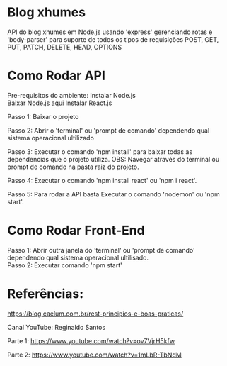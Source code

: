 # Blog xhumes
API do blog xhumes em Node.js usando 'express' gerenciando rotas e 'body-parser' para suporte de todos os tipos de requisições POST, GET, PUT, PATCH, DELETE, HEAD, OPTIONS 

# Como Rodar API
Pre-requisitos do ambiente: 
Instalar Node.js  
Baixar Node.js [aqui](https://nodejs.org/en/download/)
Instalar React.js  


Passo 1: Baixar o projeto  

Passo 2: Abrir o 'terminal' ou 'prompt de comando' dependendo qual sistema operacional ultilizado  

Passo 3: Executar o comando 'npm install' para baixar todas as dependencias que o projeto utiliza. 
OBS: Navegar através do terminal ou prompt de comando na pasta raiz do projeto.  

Passo 4: Executar o comando 'npm install react' ou 'npm i react'.  

Passo 5: Para rodar a API basta Executar o comando 'nodemon' ou 'npm start'.  

# Como Rodar Front-End  
Passo 1: Abrir outra janela do 'terminal' ou 'prompt de comando' dependendo qual sistema operacional ultilisado.  
Passo 2: Executar comando 'npm start'  


# Referências:
https://blog.caelum.com.br/rest-principios-e-boas-praticas/  


Canal YouTube: Reginaldo Santos  

Parte 1: https://www.youtube.com/watch?v=ov7VjrH5kfw  

Parte 2: https://www.youtube.com/watch?v=1mLbR-TbNdM

